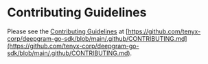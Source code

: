# Contributing Guidelines

Please see the [Contributing Guidelines](https://github.com/tenyx-corp/deepgram-go-sdk/blob/main/.github/CONTRIBUTING.md) at [https://github.com/tenyx-corp/deepgram-go-sdk/blob/main/.github/CONTRIBUTING.md](https://github.com/tenyx-corp/deepgram-go-sdk/blob/main/.github/CONTRIBUTING.md).
